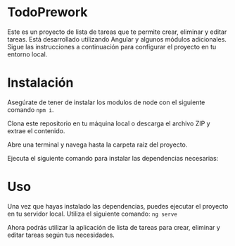 # TodoPrework

Este es un proyecto de lista de tareas que te permite crear, eliminar y editar tareas. Está desarrollado utilizando Angular y algunos módulos adicionales. Sigue las instrucciones a continuación para configurar el proyecto en tu entorno local.


# Instalación

Asegúrate de tener de instalar los modulos de node con el siguiente comando `npm i`.

Clona este repositorio en tu máquina local o descarga el archivo ZIP y extrae el contenido.

Abre una terminal y navega hasta la carpeta raíz del proyecto.

Ejecuta el siguiente comando para instalar las dependencias necesarias:


# Uso
Una vez que hayas instalado las dependencias, puedes ejecutar el proyecto en tu servidor local. Utiliza el siguiente comando:
`ng serve`

Ahora podrás utilizar la aplicación de lista de tareas para crear, eliminar y editar tareas según tus necesidades.
